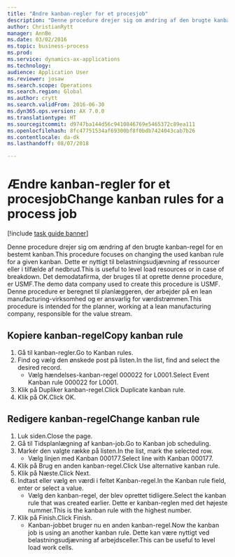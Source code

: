 ```yaml
--- 
title: "Ændre kanban-regler for et procesjob"
description: "Denne procedure drejer sig om ændring af den brugte kanban-regel for en bestemt kanban."
author: ChristianRytt
manager: AnnBe
ms.date: 03/02/2016
ms.topic: business-process
ms.prod: 
ms.service: dynamics-ax-applications
ms.technology: 
audience: Application User
ms.reviewer: josaw
ms.search.scope: Operations
ms.search.region: Global
ms.author: crytt
ms.search.validFrom: 2016-06-30
ms.dyn365.ops.version: AX 7.0.0
ms.translationtype: HT
ms.sourcegitcommit: d9747ba144d56c9410846769e5465372c89ea111
ms.openlocfilehash: 8fc47751534af69300bf8f0bdb7424043cab7b26
ms.contentlocale: da-dk
ms.lasthandoff: 08/07/2018

---
```

# <a name="change-kanban-rules-for-a-process-job"></a><span data-ttu-id="188d3-103">Ændre kanban-regler for et procesjob</span><span class="sxs-lookup"><span data-stu-id="188d3-103">Change kanban rules for a process job</span></span>

[!include [task guide banner](../../includes/task-guide-banner.md)]

<span data-ttu-id="188d3-104">Denne procedure drejer sig om ændring af den brugte kanban-regel for en bestemt kanban.</span><span class="sxs-lookup"><span data-stu-id="188d3-104">This procedure focuses on changing the used kanban rule for a given kanban.</span></span> <span data-ttu-id="188d3-105">Dette er nyttigt til belastningsudjævning af ressourcer eller i tilfælde af nedbrud.</span><span class="sxs-lookup"><span data-stu-id="188d3-105">This is useful to level load resources or in case of breakdown.</span></span> <span data-ttu-id="188d3-106">Det demodatafirma, der bruges til at oprette denne procedure, er USMF.</span><span class="sxs-lookup"><span data-stu-id="188d3-106">The demo data company used to create this procedure is USMF.</span></span> <span data-ttu-id="188d3-107">Denne procedure er beregnet til planlæggeren, der arbejder på en lean manufacturing-virksomhed og er ansvarlig for værdistrømmen.</span><span class="sxs-lookup"><span data-stu-id="188d3-107">This procedure is intended for the planner, working at a lean manufacturing company, responsible for the value stream.</span></span>


## <a name="copy-kanban-rule"></a><span data-ttu-id="188d3-108">Kopiere kanban-regel</span><span class="sxs-lookup"><span data-stu-id="188d3-108">Copy kanban rule</span></span>
1. <span data-ttu-id="188d3-109">Gå til kanban-regler.</span><span class="sxs-lookup"><span data-stu-id="188d3-109">Go to Kanban rules.</span></span>
2. <span data-ttu-id="188d3-110">Find og vælg den ønskede post på listen.</span><span class="sxs-lookup"><span data-stu-id="188d3-110">In the list, find and select the desired record.</span></span>
    * <span data-ttu-id="188d3-111">Vælg hændelses-kanban-regel 000022 for L0001.</span><span class="sxs-lookup"><span data-stu-id="188d3-111">Select Event Kanban rule 000022 for L0001.</span></span>  
3. <span data-ttu-id="188d3-112">Klik på Dupliker kanban-regel.</span><span class="sxs-lookup"><span data-stu-id="188d3-112">Click Duplicate kanban rule.</span></span>
4. <span data-ttu-id="188d3-113">Klik på OK.</span><span class="sxs-lookup"><span data-stu-id="188d3-113">Click OK.</span></span>

## <a name="change-kanban-rule"></a><span data-ttu-id="188d3-114">Redigere kanban-regel</span><span class="sxs-lookup"><span data-stu-id="188d3-114">Change kanban rule</span></span>
1. <span data-ttu-id="188d3-115">Luk siden.</span><span class="sxs-lookup"><span data-stu-id="188d3-115">Close the page.</span></span>
2. <span data-ttu-id="188d3-116">Gå til Tidsplanlægning af kanban-job.</span><span class="sxs-lookup"><span data-stu-id="188d3-116">Go to Kanban job scheduling.</span></span>
3. <span data-ttu-id="188d3-117">Markér den valgte række på listen.</span><span class="sxs-lookup"><span data-stu-id="188d3-117">In the list, mark the selected row.</span></span>
    * <span data-ttu-id="188d3-118">Vælg linjen med Kanban 000177.</span><span class="sxs-lookup"><span data-stu-id="188d3-118">Select line with Kanban 000177.</span></span>  
4. <span data-ttu-id="188d3-119">Klik på Brug en anden kanban-regel.</span><span class="sxs-lookup"><span data-stu-id="188d3-119">Click Use alternative kanban rule.</span></span>
5. <span data-ttu-id="188d3-120">Klik på Næste.</span><span class="sxs-lookup"><span data-stu-id="188d3-120">Click Next.</span></span>
6. <span data-ttu-id="188d3-121">Indtast eller vælg en værdi i feltet Kanban-regel.</span><span class="sxs-lookup"><span data-stu-id="188d3-121">In the Kanban rule field, enter or select a value.</span></span>
    * <span data-ttu-id="188d3-122">Vælg den kanban-regel, der blev oprettet tidligere.</span><span class="sxs-lookup"><span data-stu-id="188d3-122">Select the kanban rule that was created earlier.</span></span> <span data-ttu-id="188d3-123">Dette er kanban-reglen med det højeste nummer.</span><span class="sxs-lookup"><span data-stu-id="188d3-123">This is the kanban rule with the highest number.</span></span>  
7. <span data-ttu-id="188d3-124">Klik på Finish.</span><span class="sxs-lookup"><span data-stu-id="188d3-124">Click Finish.</span></span>
    * <span data-ttu-id="188d3-125">Kanban-jobbet bruger nu en anden kanban-regel.</span><span class="sxs-lookup"><span data-stu-id="188d3-125">Now the kanban job is using an another kanban rule.</span></span> <span data-ttu-id="188d3-126">Dette kan være nyttigt ved belastningsudjævning af arbejdsceller.</span><span class="sxs-lookup"><span data-stu-id="188d3-126">This can be useful to level load work cells.</span></span>  


